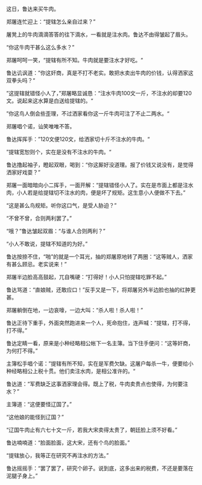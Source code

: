 



这日，鲁达来买牛肉。

郑屠连忙迎上：“提辖怎么亲自过来？”

屠凳上的牛肉滴滴答答的往下滴水，一看就是注水肉。鲁达不由得皱起了眉头。

“你这牛肉干甚么这么多水？”

郑屠呵呵一笑，“提辖有所不知。牛肉就是要注水才好吃。“

鲁达讥讽道：”你这奸商，真是不打不老实。敢把水卖出牛肉的价钱，认得洒家这双拳头吗？“

”这提辖就错怪小人了，”郑屠略显诚恳：“注水牛肉100文一斤，不注水的却要120文。说起来这水算是白送给提辖的。“

”你这鸟人倒会些歪理，不过洒家看你这一斤牛肉可注了不止二两水。“

郑屠唱个诺，讪笑唯唯不答。

鲁达挥挥手：”120文便120文，给洒家切十斤不注水的牛肉。“

”提辖宽恕则个，实在是没有不注水的牛肉。“

鲁达撸起袖子，瞪起双眼，喝到：“你这厮好没道理。报了价钱又说没有，是觉得洒家好戏耍？”

郑屠一面暗暗向小二挥手，一面开解：“提辖错怪小人了。实在是市面上都是注水肉，小人若是给提辖切不注水的肉，便是坏了规矩。这生意小人便做不下去。”

“这是甚么鸟规矩。听你这口气，是受人胁迫？”

“不曾不曾，合则两利罢了。”

“哦？”鲁达皱起双眉：“与谁人合则两利？”

“小人不敢说，提辖不知道的为好。”

鲁达按捺不住，“啪”的就是一个耳光，抽的郑屠原地转了两圈：“这等贼人，洒家有甚么顾忌。老实说来！”

郑屠半边脸高高鼓起，兀自嘴硬：“打得好！小人只怕提辖吃罪不起。”

鲁达骂道：“直娘贼，还敢应口！”反手又是一下，将郑屠另外半边脸也抽的红肿更甚。

郑屠躺倒在地，一边哀嚎，一边大叫：“杀人啦！杀人啦！”

鲁达正待下重手，外面突然跑进来一个人，死命抱住，连声喊：“提辖，打不得，打不得。”

鲁达定睛一看，原来是小种经略相公帐下一名主簿。当下住手便问：“这等奸商，为何打不得。”

主簿松手唱个诺：”提辖有所不知，实在是军费欠缺。这屠户每杀一牛，便要给小种经略相公上税十贯。他们卖注水肉，是相公准许的。“

鲁达道：“军费缺乏这事洒家理会得。既上了税，牛肉卖贵点也使得，为何要注水？”

主簿道：“这便要怪辽国了。”

“这他娘的能怪到辽国？”

“辽国牛肉止有六七十文一斤，若我大宋卖得太贵了，朝廷脸上须不好看。”

鲁达喃喃道：“脸面脸面，这大宋，还有个鸟的脸面。”

“提辖放心，我等正在研究不再注水的方法。”

鲁达摇摇手：“罢了罢了，研究个卵子。说到底，这多出来的税费，不还是要落在泥腿子身上。”





